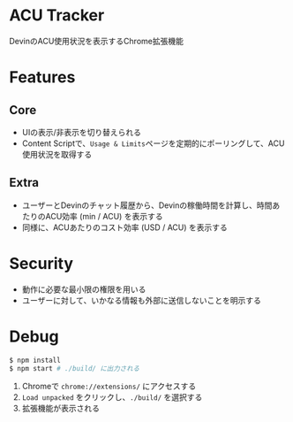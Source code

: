 # ACU Tracker

DevinのACU使用状況を表示するChrome拡張機能

# Features

## Core

- UIの表示/非表示を切り替えられる
- Content Scriptで、`Usage & Limits`ページを定期的にポーリングして、ACU使用状況を取得する

## Extra

- ユーザーとDevinのチャット履歴から、Devinの稼働時間を計算し、時間あたりのACU効率 (min / ACU) を表示する
- 同様に、ACUあたりのコスト効率 (USD / ACU) を表示する

# Security

- 動作に必要な最小限の権限を用いる
- ユーザーに対して、いかなる情報も外部に送信しないことを明示する

# Debug

```sh
$ npm install 
$ npm start # ./build/ に出力される
```

1. Chromeで `chrome://extensions/` にアクセスする
2. `Load unpacked` をクリックし、`./build/` を選択する
3. 拡張機能が表示される


